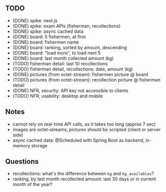 ## TODO

* (DONE) spike: next.js
* (DONE) spike: exam APIs (fisherman, recollections)
* (DONE) spike: async cached data
* (DONE) board: 5 fishermen, at first
* (DONE) board: fishermen name
* (DONE) board: ranking, sorted by amount, descending
* (DONE) board: "load more", to load next 5
* (DONE) board: last month collected amount (kg)
* (TODO) fisherman detail: last 10 recollections
* (TODO) fisherman detail, recollections: date, amount (kg)
* (DONE) pictures (from octet-stream): fishermen picture @ board
* (TODO) pictures (from octet-stream): recollection picture @ fisherman detail
* (DONE) NFR, security: API key not accessible to clients
* (TODO) NFR, usability: desktop and mobile


## Notes

* cannot rely on real-time API calls, as it takes too long (approx 7 sec)
* images are octet-streams, pictures should be scripted (client or server side)
* async cached data: @Scheduled with Spring Boot as backend, in-memory storage

## Questions

* recollections: what's the difference between `kg` and `kg_availables`?
* ranking, by last month recollected amount: last 30 days or in current month of the year?